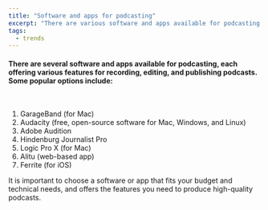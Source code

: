 ```yaml
---
title: "Software and apps for podcasting"
excerpt: "There are various software and apps available for podcasting each with its own set of features and benefits."
tags:
  - trends
---
```


#### There are several software and apps available for podcasting, each offering various features for recording, editing, and publishing podcasts. Some popular options include:

<br>

1. GarageBand (for Mac)
1. Audacity (free, open-source software for Mac, Windows, and Linux)
1. Adobe Audition
1. Hindenburg Journalist Pro
1. Logic Pro X (for Mac)
1. Alitu (web-based app)
1. Ferrite (for iOS)

<p className="text-md">It is important to choose a software or app that fits your budget and technical needs, and offers the features you need to produce high-quality podcasts.</p>

